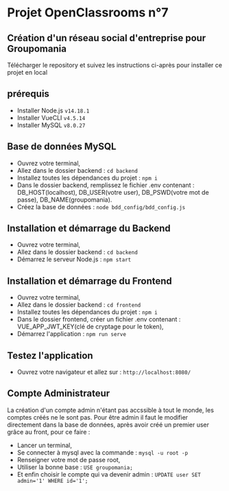 # Projet OpenClassrooms n°7

## Création d'un réseau social d'entreprise pour Groupomania

Télécharger le repository et suivez les instructions ci-après pour installer ce projet en local

## prérequis

* Installer Node.js `v14.18.1`
* Installer VueCLI `v4.5.14`
* Installer MySQL `v8.0.27`

## Base de données MySQL

* Ouvrez votre terminal,
* Allez dans le dossier backend : `cd backend`
* Installez toutes les dépendances du projet : `npm i`
* Dans le dossier backend, remplissez le fichier .env contenant : DB_HOST(localhost), DB_USER(votre user), DB_PSWD(votre mot de passe), DB_NAME(groupomania).
* Créez la base de données : `node bdd_config/bdd_config.js`

## Installation et démarrage du Backend

* Ouvrez votre terminal,
* Allez dans le dossier backend : `cd backend`
* Démarrez le serveur Node.js : `npm start`

## Installation et démarrage du Frontend

* Ouvrez votre terminal,
* Allez dans le dossier backend : `cd frontend`
* Installez toutes les dépendances du projet : `npm i`
* Dans le dossier frontend, créer un fichier .env contenant : VUE_APP_JWT_KEY(clé de cryptage pour le token),
* Démarrez l'application : `npm run serve`

## Testez l'application
* Ouvrez votre navigateur et allez sur : `http://localhost:8080/`

## Compte Administrateur
La création d'un compte admin n'étant pas accssible à tout le monde, les comptes créés ne le sont pas.
Pour être admin il faut le modifier directement dans la base de données, après avoir créé un premier user grâce au front, pour ce faire :
* Lancer un terminal,
* Se connecter à mysql avec la commande : `mysql -u root -p`
* Renseigner votre mot de passe root,
* Utiliser la bonne base : `USE groupomania;`
* Et enfin choisir le compte qui va devenir admin : `UPDATE user SET admin='1' WHERE id='1';`
